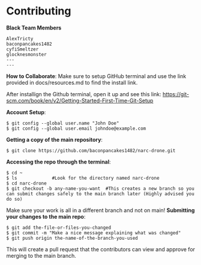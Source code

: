 # Contributing

**Black Team Members**
```
AlexTricty
baconpancakes1482
cyfiSmeltzer
glocknesmonster
---
---
```

**How to Collaborate**:
Make sure to setup GitHub terminal and use the link provided in docs/resources.md to find the install link.

After installign the Github terminal, open it up and see this link: 
https://git-scm.com/book/en/v2/Getting-Started-First-Time-Git-Setup

**Account Setup**:
```
$ git config --global user.name "John Doe"
$ git config --global user.email johndoe@example.com
```

**Getting a copy of the main repository**:
```
$ git clone https://github.com/baconpancakes1482/narc-drone.git
```

**Accessing the repo through the terminal**:
```
$ cd ~
$ ls             #Look for the directory named narc-drone
$ cd narc-drone
$ git checkout -b any-name-you-want  #This creates a new branch so you can submit changes safely to the main branch later (Highly advised you do so)
```
Make sure your work is all in a different branch and not on main!
**Submitting your changes to the main repo**:
```
$ git add the-file-or-files-you-changed
$ git commit -m "Make a nice message explaining what was changed"
$ git push origin the-name-of-the-branch-you-used
```
This will create a pull request that the contributors can view and approve for merging to the main branch.

